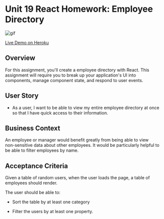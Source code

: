# Unit 19 React Homework: Employee Directory

![gif](https://github.com/GPTdavenelson/EmployeeDirectory/readme.gif)

[Live Demo on Heroku](https://dev-employee-directory.herokuapp.com/)

## Overview

For this assignment, you'll create a employee directory with React. This assignment will require you to break up your application's UI into components, manage component state, and respond to user events.

## User Story

-   As a user, I want to be able to view my entire employee directory at once so that I have quick access to their information.

## Business Context

An employee or manager would benefit greatly from being able to view non-sensitive data about other employees. It would be particularly helpful to be able to filter employees by name.

## Acceptance Criteria

Given a table of random users, when the user loads the page, a table of employees should render.

The user should be able to:

-   Sort the table by at least one category

-   Filter the users by at least one property.
